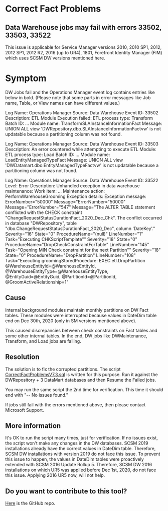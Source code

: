 # Correct Fact Problems

## Data Warehouse jobs may fail with errors 33502, 33503, 33522

This issue is applicable for Service Manager versions 2010, 2010 SP1, 2012, 2012 SP1, 2012 R2, 2016 (up to UR4), 1801, Forefront Identity Manager (FIM) which uses SCSM DW versions mentioned here.

# Symptom

DW Jobs fail and the Operations Manager event log contains entries like below in bold. (Please note that some parts in error messages like Job name, Table, or View names can have different values.)

 
Log Name: Operations Manager
Source: Data Warehouse
Event ID: 33502
Description:
ETL Module Execution failed:
ETL process type: Transform
Batch ID: …
Module name: TransformSLAInstanceInformationFact
Message: UNION ALL view 'DWRepository.dbo.SLAInstanceInformationFactvw' is not updatable because a partitioning column was not found.
 

Log Name: Operations Manager
Source: Data Warehouse
Event ID: 33503
Description:
An error countered while attempting to execute ETL Module:
ETL process type: Load
Batch ID: …
Module name: LoadEntityManagedTypeFact
Message: UNION ALL view 'DWDatamart.dbo.EntityManagedTypeFactvw' is not updatable because a partitioning column was not found.

Log Name: Operations Manager
Source: Data Warehouse
Event ID: 33522
Level: Error
Description:
Unhandled exception in data warehouse maintenance:
Work item: …
Maintenance action: PerformWarehouseGrooming Exception details:
Exception message: ErrorNumber="50000" Message="ErrorNumber="50000" Message="ErrorNumber="547" Message="The ALTER TABLE statement conflicted with the CHECK constraint "ChangeRequestStatusDurationFact_2020_Dec_Chk". The conflict occurred in database "DWRepository", table "dbo.ChangeRequestStatusDurationFact_2020_Dec", column 'DateKey'." Severity="16" State="0" ProcedureName="(null)" LineNumber="1" Task="Executing CHKScriptTemplate"" Severity="18" State="0" ProcedureName="DropCheckConstraintForTable" LineNumber="145" Task="Opening MIN Check constraint for the next Partition"" Severity="18" State="0" ProcedureName="DropPartition" LineNumber="108" Task="Executing groomingStoredProcedure: EXEC etl.DropPartition @WarehouseEntityId=@WarehouseEntityId, @WarehouseEntityType=@WarehouseEntityType, @EntityGuid=@EntityGuid, @PartitionId=@PartitionId, @GroomActiveRelationship=1"

## Cause

Internal background modules maintain monthly partitions on DW Fact tables. These modules were interrupted because values in DateDim table end on Dec 30th, 2020 (only in SM versions mentioned above).

This caused discrepancies between check constraints on Fact tables and some other internal tables. In the end, DW jobs like DWMaintenance, Transform, and Load jobs are failing.

## Resolution

The solution is to fix the corrupted partitions. The script [CorrectFactProblemsV7.3.sql](https://github.com/microsoft/CSS-SystemCenter-ServiceManager/releases/latest/download/CorrectFactProblems.sql) is written for this purpose. Run it against the DWRepository + 3 DataMart databases and then Resume the Failed jobs. 

You may run the same script the 2nd time for verification. This time it should end with "-- No issues found."

If jobs still fail with the errors mentioned above, then please contact Microsoft Support.

## More information
	
It's OK to run the script many times, just for verification. If no issues exist, the script won't make any changes in the DW databases.
	SCSM 2019 installations already have the correct values in DateDim table. Therefore, SCSM DW installations with version 2019 do not face this issue.
	To prevent this issue to happen, the values in DateDim tables were proactively extended with SCSM 2016 Update Rollup 5. Therefore, SCSM DW 2016 installations on which UR5 was applied before Dec 1st, 2020, do not face this issue.
	Applying 2016 UR5 now, will not help.

## Do you want to contribute to this tool?

[Here](https://github.com/khusmeno-MS/CSS-SystemCenter-ServiceManager/tree/main/CorrectFactProblems) is the GitHub repo.
